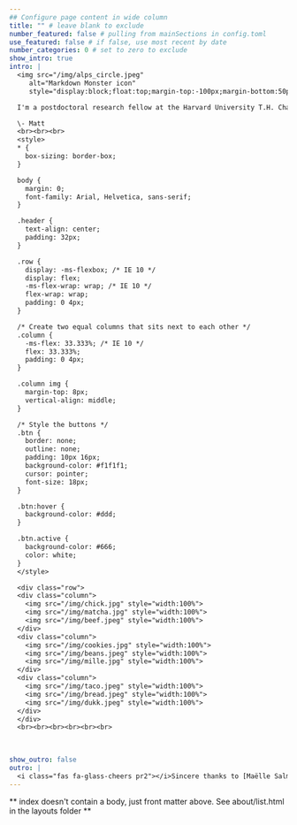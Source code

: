 ```yaml
---
## Configure page content in wide column
title: "" # leave blank to exclude
number_featured: false # pulling from mainSections in config.toml
use_featured: false # if false, use most recent by date
number_categories: 0 # set to zero to exclude
show_intro: true
intro: |
  <img src="/img/alps_circle.jpeg"
     alt="Markdown Monster icon"
     style="display:block;float:top;margin-top:-100px;margin-bottom:50px;margin-left:auto;margin-right:auto;width:30%"/>

  I'm a postdoctoral research fellow at the Harvard University T.H. Chan School of Public Health, in the Department of Social and Behavioral Sciences My research is focused on evaluating existing and potential social policies and program that are poised to reduce cardiometabolic disease, with a particular emphasis on applying causal inference and simulation based methods. Previously, I completed by PhD in Population Health Sciences at Harvard University (track: Public Health Nutrition) and an SM in Biostatistics at the T.H. Chan School of Public Health (2024). I also completed a Master of Science degree in Epidemiology (2019) as well as a Bachelor of Arts in Public Health (2017) at the University of California, Berkeley, where I first developed my interests in health science. When I'm not knee-deep in `R` code or any ongoing data analysis, I enjoy playing the oboe/English horn ([watch me playing principal oboe on Mahler Symphony No. 6 with the UC Berkeley Symphony Orchestra](https://youtu.be/YQmFBxPhSzw?t=2200)), trying to find the sunniest of hikes, and making (and eating) new foods. Below are examples of some perhaps *less-than-perfectly-healthy* things I've cooked up recently. :cooking: :ramen: :dumpling:

  \- Matt 
  <br><br><br>
  <style>
  * {
    box-sizing: border-box;
  }

  body {
    margin: 0;
    font-family: Arial, Helvetica, sans-serif;
  }

  .header {
    text-align: center;
    padding: 32px;
  }

  .row {
    display: -ms-flexbox; /* IE 10 */
    display: flex;
    -ms-flex-wrap: wrap; /* IE 10 */
    flex-wrap: wrap;
    padding: 0 4px;
  }

  /* Create two equal columns that sits next to each other */
  .column {
    -ms-flex: 33.333%; /* IE 10 */
    flex: 33.333%;
    padding: 0 4px;
  }

  .column img {
    margin-top: 8px;
    vertical-align: middle;
  }

  /* Style the buttons */
  .btn {
    border: none;
    outline: none;
    padding: 10px 16px;
    background-color: #f1f1f1;
    cursor: pointer;
    font-size: 18px;
  }

  .btn:hover {
    background-color: #ddd;
  }

  .btn.active {
    background-color: #666;
    color: white;
  }
  </style>

  <div class="row"> 
  <div class="column">
    <img src="/img/chick.jpg" style="width:100%">
    <img src="/img/matcha.jpg" style="width:100%">
    <img src="/img/beef.jpeg" style="width:100%">
  </div>
  <div class="column">
    <img src="/img/cookies.jpg" style="width:100%">
    <img src="/img/beans.jpeg" style="width:100%">
    <img src="/img/mille.jpg" style="width:100%">
  </div>  
  <div class="column">
    <img src="/img/taco.jpeg" style="width:100%">
    <img src="/img/bread.jpeg" style="width:100%">
    <img src="/img/dukk.jpeg" style="width:100%">
  </div>  
  </div>
  <br><br><br><br><br><br>
  
  

show_outro: false
outro: |
  <i class="fas fa-glass-cheers pr2"></i>Sincere thanks to [Maëlle Salmon](https://masalmon.eu/) for her help naming this Hugo theme!
---
```


** index doesn't contain a body, just front matter above.
See about/list.html in the layouts folder **

